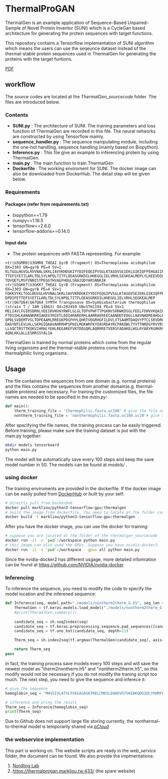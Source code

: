 # ThermalProGAN
ThermalGen is an example application of Sequence-Based Unpaired-Sample of Novel Protein Inventor (SUNI) which is a CycleGan based architecture for generating the protein sequences with target functions.

This repository contains a Tensorflow implementation of SUNI algorithm which means the users can use the seqeunce dataset instead of the thermal-stable protein sequences used in ThermalGen for generating the proteins with the target funtions.  

[PDF](http://https://github.com/markliou/ThermalProGAN/manuscript.pdf)

## workflow
The source codes are located at the *ThermalGen_sourcecode* folder. The files are introduced below.
### Contents

*  **SUNI.py** : The architecture of SUNI. The training parameters and loss function of ThermalGen are recorded in this file. The neural networks are constructed by using Tensorflow mainly.
*  **sequence_handler.py** : The sequence manipulating module, including the one-hot handling, sequence handling (mainly based on Biopython).
*  **Inference.py** : This file give an example to inferencing protein by using ThermalGen.
*  **main.py** : The main function to train ThermalGen
*  **Dockerfile** : The working enviroment for SUNI. The docker image can also be downloaded from DockerHub. The detail step will be given below.

### Requirements

#### Packages (refer from requirements.txt)
* biopython==1.79
* numpy==1.18.5
* tensorflow==2.6.0
* tensorflow-addons==0.14.0


#### Input data
* The protein sequences with FASTA representing. For example:

```
>tr|U3GMR0|U3GMR0_THEAI GyrB (Fragment) OS=Thermoplasma acidophilum OX=2303 GN=gyrB PE=4 SV=1
KLTGGLHGVGLHVVNALSKKLIAVVKHDGKIYYDIFEQGIPVSGLKTASDVSEIEKLGIKIQFPEHGAIIKFYPDPDIFE
TTEFSYETILARLTDLSYLNPQLTITFLDEASGRKDILHHEGGLIELVRHLSEGKEALMEPLYLKEEVDSHMVEFSLLYT
TDVQETLMSFVNNISTPEGGTHVAGFHQGLSRAIQDYARSNNKIK
>tr|U3GKK7|U3GKK7_THEAI GyrB (Fragment) OS=Thermoplasma acidophilum OX=2303 GN=gyrB PE=4 SV=1
FDKKVYKLTGGLHGVGLHVVNALSKKLIAVVKRDGKIYYDIFEQGIPVSGLKTASDVSEIEKLGIKIQFPEHGAIIKFYP
DPDIFETTEFSYETILARLTDLSYLNPQLTITFLDEASGRKDILHHEGGLIELVRHLSEGKEALMEP
>tr|Q67Q64|Q67Q64_SYMTH Transposase OS=Symbiobacterium thermophilum (strain T / IAM 14863) OX=292459 GN=STH1194 PE=4 SV=1
MELIAYLFGIRSDRRLVEEIRVNVAYRWFLGLGLTDPVPHFTTPGKNYSRRWKDSGLFEELFDHVVKQAIDAGYIDGRMI
FTDSSHLKANANKRRIAKEGTKGVTLEDIARARERHLAARRAEREECAANDDTEDGLLAAVNADREAHGLKPLPERKEDP
QPDLSVDEMTVSLTDPEAAMLRREGKPDGFHYLQHRTVDGRHGFILDVLVTSAAMTDAQVYPTCLSRVDRHGLKVEKVGV
DAGYNTLEVLHLLSKRGIQAAVAHRRHPSPKELMGKWRFKYDASRDAYRCPAKQWLTYVTTNRDGYRVYRSDASVCASCP
LLGQCTRSTTKQKVIHRHLYEHLREEAREFVKTDEGQRLAQRRRETVERSFADAKELHGLRYARYRGRKRVQHQCLVSAL
AQNLKKLALLESRRSSYALSA
```
ThermalGen is trained by normal proteins which come from the regular living  organisms and the thermal-stable proteins come from the thermalphilic living organisms.
## Usage
The file containes the sequences from one domain (e.g. normal proteins) and the files contains the sequences from another domain(e.g. thermal-stable proteins) are necessary. For training the customized files, the file names are needed to be specified in the *main.py*:
```python
def main():
    therm_training_file = 'thermophilic.fasta.uc100' # give the file name of one domain sequences
    nontherm_training_file = 'nonthermophilic.fasta.uc100.uc20'# give the file name of another domain sequences
```
After specifying the file names, the training process can be easily triggered. Before training, please make sure the training dataset is put with the main.py together:
```bash
mkdir models tensorboard
python main.py
```
The model will be automatically save every 100 steps and keep the save model number in 50. The models can be found at *models/* .
### using docker 
The training enviroments are provided in the dockerfile. If the docker image can be easily pulled from [DockerHub]([htt](https://hub.docker.com/layers/107021249/markliou/python3-tensorflow-gpu/thermalgen/images/sha256-228cfd8c6f9f4d24bbd3746c0b89f1c6636b46d4d4b67e44e82d3eb11bae3763?context=repo)) or built by your self:
```bash
# directly pull from DockerHub
docker pull markliou/python3-tensorflow-gpu:thermalgen
# build the image from dockerfile. You need to locate at the folder contain the dockerfile
docker build -t markliou/python3-tensorflow-gpu:thermalgen .
```
After you have the docker image, you can use the docker for training:
```bash
# suppose you are located at the folder of the thermalgen_sourcecode  
docker run -it -v `pwd`:/workspace python main.py
# this image can also used the GPUs. Suppose you have nvidia-docker2
docker run -it -v `pwd`:/workspace --gpus all python main.py
```
Since the nvidia-docker2 has different usgage, more detailed infomration can be found at https://github.com/NVIDIA/nvidia-docker

### Inferencing
To inference the sequence, you need to modify the code to specify the model location and the inferened sequence:
```python
def Inference(seq, model_path="./models/nontherm2therm_G.h5", seq_len = 512):
    ThermalGen = tf.keras.models.load_model("./models/nontherm2therm_G.h5") # specified the model here
    #print(ThermalGen.summary())
    
    candidate_seq = sh.seq2index(seq)
    candidate_seq = tf.keras.preprocessing.sequence.pad_sequences([candidate_seq], value=0, maxlen=seq_len)
    candidate_seq = tf.one_hot(candidate_seq, depth=21)

    Therm_seq = sh.index2seq(tf.argmax(ThermalGen(candidate_seq), axis=-1))[0]

    return Therm_seq
pass
```
In fact, the training process save models every 100 steps and will save the newest model as "therm2nontherm.h5" and "nontherm2therm.h5", so this modify would not be necessary if you do not modify the traning script too much. The next step, you need to give the sequence and inferece it:
```python
# give the sequence
hemoglobin_seq = 'MHSSIVLATVLFVAIASASKTRELCMKSLEHAKVGTSKEAKQDGIDLYKHMFEHYPAMKKYFKHRENYTPADVQKDPFFIKQGQNILLACHVLCATYDDRETFDAYVGELMARHERDHVKVPNDVWNHFWEHFIEFLGSKTTLDEPTKHAWQEIGKEFSHEISHHGRHSVRDHCMNSLEYIAIGDKEHQKQNGIDLYKHMFEHYPHMRKAFKGRENFTKEDVQKDAFFVNKDTRFCWPFVCCDSSYDDEPTFDYFVDALMDRHIKDDIHLPQEQWHEFWKLFAEYLNEKSHQHLTEAEKHAWSTIGEDFAHEADKHAKAEKDHHEGEHKEEHH'

# inference and pring the result 
Therm_seq = Inference(hemoglobin_seq)
print(Therm_seq)
```
Due to Github does not support large file storing currently, the nonthermal-to-thermal model is temporarily shared via [pCloud](https://u.pcloud.link/publink/show?code=XZYQg0VZknUTIn8gAY0bb9v7lsoOmVMC9IK7)
### the webservice implementation
This part is working on. The website scripts are ready in the *web_service* folder, the document can be found. 
We also provide the implmentations:
1. [Nordling Lab]()
2. https://thermalprogan.markliou.tw:433/  (the spare website)